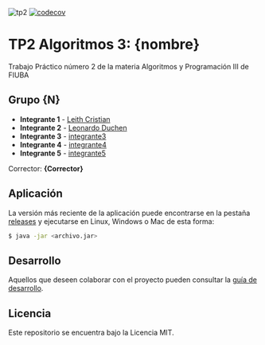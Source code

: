 ![tp2](https://github.com/joeldevel/algo3_tp_2/actions/workflows/build.yml/badge.svg) [![codecov](https://codecov.io/gh/joeldevel/algo3_tp_2/branch/master/graph/badge.svg)](https://codecov.io/gh/joeldevel/algo3_tp_2)

# TP2 Algoritmos 3: {nombre} 

Trabajo Práctico número 2 de la materia Algoritmos y Programación III de FIUBA

## Grupo {N}

* **Integrante 1** - [Leith Cristian](https://github.com/joeldevel)
* **Integrante 2** - [Leonardo Duchen](https://github.com/leoduchen)
* **Integrante 3** - [integrante3](https://github.com/integrante3)
* **Integrante 4** - [integrante4](https://github.com/integrante4)
* **Integrante 5** - [integrante5](https://github.com/integrante5)

Corrector: **{Corrector}**

## Aplicación

La versión más reciente de la aplicación puede encontrarse en la pestaña [releases](https://github.com/joeldevel/algo3_tp_2/releases/latest) y ejecutarse en Linux, Windows o Mac de esta forma:

```bash
$ java -jar <archivo.jar>
```

## Desarrollo

Aquellos que deseen colaborar con el proyecto pueden consultar la [guía de desarrollo](./docs/Desarrollo.md).

## Licencia

Este repositorio se encuentra bajo la Licencia MIT.
